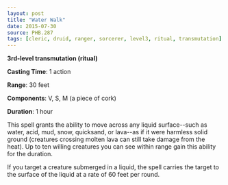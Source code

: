```yaml
---
layout: post
title: "Water Walk"
date: 2015-07-30
source: PHB.287
tags: [cleric, druid, ranger, sorcerer, level3, ritual, transmutation]
---
```


**3rd-level transmutation (ritual)**

**Casting Time**: 1 action

**Range**: 30 feet

**Components**: V, S, M (a piece of cork)

**Duration**: 1 hour

This spell grants the ability to move across any liquid surface--such as water, acid, mud, snow, quicksand, or lava--as if it were harmless solid ground (creatures crossing molten lava can still take damage from the heat). Up to ten willing creatures you can see within range gain this ability for the duration.

If you target a creature submerged in a liquid, the spell carries the target to the surface of the liquid at a rate of 60 feet per round.
